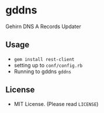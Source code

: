 # gddns
Gehirn DNS A Records Updater

## Usage
+ `gem install rest-client`
+ setting up to `conf/config.rb`
+ Running to gddns `gddns`

## License
+ MIT License. (Please read `LICENSE`)
